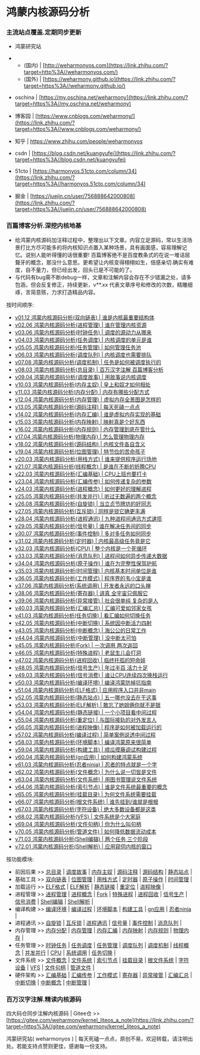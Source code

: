 # 鸿蒙内核源码分析

### **主流站点覆盖.定期同步更新**

- 鸿蒙研究站

- - (国内) | [http://weharmonyos.com](https://link.zhihu.com/?target=http%3A//weharmonyos.com/)
  - (国外) | [https://weharmony.github.io](https://link.zhihu.com/?target=https%3A//weharmony.github.io/)

- oschina | [https://my.oschina.net/weharmony](https://link.zhihu.com/?target=https%3A//my.oschina.net/weharmony)

- 博客园 | [https://www.cnblogs.com/weharmony/](https://link.zhihu.com/?target=https%3A//www.cnblogs.com/weharmony/)

- 知乎 | https://www.zhihu.com/people/weharmonyos

- csdn | [https://blog.csdn.net/kuangyufei](https://link.zhihu.com/?target=https%3A//blog.csdn.net/kuangyufei)

- 51cto | [https://harmonyos.51cto.com/column/34](https://link.zhihu.com/?target=https%3A//harmonyos.51cto.com/column/34)

- 掘金 | [https://juejin.cn/user/756888642000808](https://link.zhihu.com/?target=https%3A//juejin.cn/user/756888642000808)

### **百篇博客分析.深挖内核地基**

- 给鸿蒙内核源码加注释过程中，整理出以下文章。内容立足源码，常以生活场景打比方尽可能多的将内核知识点置入某种场景，具有画面感，容易理解记忆。说别人能听得懂的话很重要! 百篇博客绝不是百度教条式的在说一堆诘屈聱牙的概念，那没什么意思。更希望让内核变得栩栩如生，倍感亲切.确实有难度，自不量力，但已经出发，回头已是不可能的了。　
- 与代码有bug需不断debug一样，文章和注解内容会存在不少错漏之处，请多包涵，但会反复修正，持续更新，v**.xx 代表文章序号和修改的次数，精雕细琢，言简意赅，力求打造精品内容。

按时间顺序:

- [v01.12 鸿蒙内核源码分析(双向链表) | 谁是内核最重要结构体](https://zhuanlan.zhihu.com/p/418766952)
- [v02.06 鸿蒙内核源码分析(进程管理) | 谁在管理内核资源](https://zhuanlan.zhihu.com/p/418943425)
- [v03.06 鸿蒙内核源码分析(时钟任务) | 调度的源动力从哪来](https://zhuanlan.zhihu.com/p/418985180)
- [v04.03 鸿蒙内核源码分析(任务调度) | 内核调度的单元是谁](https://zhuanlan.zhihu.com/p/418985797)
- [v05.05 鸿蒙内核源码分析(任务管理) | 如何管理任务池](https://zhuanlan.zhihu.com/p/418986396)
- [v06.03 鸿蒙内核源码分析(调度队列) | 内核调度也需要排队](https://zhuanlan.zhihu.com/p/418990908)
- [v07.08 鸿蒙内核源码分析(调度机制) | 任务是如何被调度执行的](https://zhuanlan.zhihu.com/p/418991375)
- [v08.03 鸿蒙内核源码分析(总目录) | 百万汉字注解 百篇博客分析](https://zhuanlan.zhihu.com/p/418991797)
- [v09.04 鸿蒙内核源码分析(调度故事) | 用故事说内核调度](https://zhuanlan.zhihu.com/p/418995590)
- [v10.03 鸿蒙内核源码分析(内存主奴) | 皇上和奴才如何相处](https://zhuanlan.zhihu.com/p/418991797)
- [v11.03 鸿蒙内核源码分析(内存分配) | 内存有哪些分配方式](https://zhuanlan.zhihu.com/p/419012859)
- [v12.04 鸿蒙内核源码分析(内存管理) | 虚拟内存全景图是怎样的](https://zhuanlan.zhihu.com/p/419013610)
- [v13.05 鸿蒙内核源码分析(源码注释) | 每天死磕一点点](https://zhuanlan.zhihu.com/p/419013894)
- [v14.02 鸿蒙内核源码分析(内存汇编) | 谁是虚拟内存实现的基础](https://zhuanlan.zhihu.com/p/419015360)
- [v15.03 鸿蒙内核源码分析(内存映射) | 映射真是个好东西](https://zhuanlan.zhihu.com/p/419016858)
- [v16.02 鸿蒙内核源码分析(内存规则) | 内存管理到底在管什么](https://zhuanlan.zhihu.com/p/419018875)
- [v17.04 鸿蒙内核源码分析(物理内存) | 怎么管理物理内存](https://zhuanlan.zhihu.com/p/419024737)
- [v18.02 鸿蒙内核源码分析(源码结构) | 内核文件各自含义](https://zhuanlan.zhihu.com/p/419931729)
- [v19.04 鸿蒙内核源码分析(位图管理) | 特节俭的苦命孩子](https://zhuanlan.zhihu.com/p/419932963)
- [v20.03 鸿蒙内核源码分析(用栈方式) | 谁来提供程序运行场地](https://zhuanlan.zhihu.com/p/419933219)
- [v21.07 鸿蒙内核源码分析(线程概念) | 是谁在不断的折腾CPU](https://zhuanlan.zhihu.com/p/419933484)
- [v22.03 鸿蒙内核源码分析(汇编基础) | CPU上班也要打卡](https://zhuanlan.zhihu.com/p/419996530)
- [v23.04 鸿蒙内核源码分析(汇编传参) | 如何传递复杂的参数](https://zhuanlan.zhihu.com/p/419996585)
- [v24.03 鸿蒙内核源码分析(进程概念) | 如何更好的理解进程](https://zhuanlan.zhihu.com/p/419996612)
- [v25.05 鸿蒙内核源码分析(并发并行) | 听过无数遍的两个概念](https://zhuanlan.zhihu.com/p/419996671)
- [v26.08 鸿蒙内核源码分析(自旋锁) | 当立贞节牌坊的好同志](https://zhuanlan.zhihu.com/p/419996832)
- [v27.05 鸿蒙内核源码分析(互斥锁) | 同样是锁它确更丰满](https://zhuanlan.zhihu.com/p/419996896)
- [v28.04 鸿蒙内核源码分析(进程通讯) | 九种进程间通讯方式速揽](https://zhuanlan.zhihu.com/p/419997190)
- [v29.05 鸿蒙内核源码分析(信号量) | 谁在解决任务间的同步](https://zhuanlan.zhihu.com/p/419997238)
- [v30.07 鸿蒙内核源码分析(事件控制) | 多对多任务如何同步](https://zhuanlan.zhihu.com/p/419997266)
- [v31.02 鸿蒙内核源码分析(定时器) | 内核最高级任务竟是它](https://zhuanlan.zhihu.com/p/418991797)
- [v32.03 鸿蒙内核源码分析(CPU) | 整个内核是一个死循环](https://zhuanlan.zhihu.com/p/420181108)
- [v33.03 鸿蒙内核源码分析(消息队列) | 进程间如何异步传递大数据](https://zhuanlan.zhihu.com/p/420203967)
- [v34.04 鸿蒙内核源码分析(原子操作) | 谁在为完整性保驾护航](https://zhuanlan.zhihu.com/p/418991797)
- [v35.03 鸿蒙内核源码分析(时间管理) | 内核基本时间单位是谁](https://zhuanlan.zhihu.com/p/418991797)
- [v36.05 鸿蒙内核源码分析(工作模式) | 程序界的韦小宝是谁](https://zhuanlan.zhihu.com/p/420407093)
- [v37.06 鸿蒙内核源码分析(系统调用) | 开发者永远的口头禅](https://zhuanlan.zhihu.com/p/420407155)
- [v38.06 鸿蒙内核源码分析(寄存器) | 讲真 全宇宙只佩服它](https://zhuanlan.zhihu.com/p/420407203)
- [v39.06 鸿蒙内核源码分析(异常接管) | 社会很单纯 复杂的是人](https://zhuanlan.zhihu.com/p/420407271)
- [v40.03 鸿蒙内核源码分析(汇编汇总) | 汇编可爱如邻家女孩](https://zhuanlan.zhihu.com/p/418991797)
- [v41.03 鸿蒙内核源码分析(任务切换) | 看汇编如何切换任务](https://zhuanlan.zhihu.com/p/418991797)
- [v42.05 鸿蒙内核源码分析(中断切换) | 系统因中断活力四射](https://zhuanlan.zhihu.com/p/418991797)
- [v43.05 鸿蒙内核源码分析(中断概念) | 海公公的日常工作](https://zhuanlan.zhihu.com/p/418991797)
- [v44.04 鸿蒙内核源码分析(中断管理) | 没中断太可怕](https://zhuanlan.zhihu.com/p/418991797)
- [v45.05 鸿蒙内核源码分析(Fork) | 一次调用 两次返回](https://zhuanlan.zhihu.com/p/418991797)
- [v46.05 鸿蒙内核源码分析(特殊进程) | 老鼠生儿会打洞](https://zhuanlan.zhihu.com/p/418991797)
- [v47.02 鸿蒙内核源码分析(进程回收) | 临终托孤的短命娃](https://zhuanlan.zhihu.com/p/418991797)
- [v48.05 鸿蒙内核源码分析(信号生产) | 年过半百 活力十足](https://zhuanlan.zhihu.com/p/418991797)
- [v49.03 鸿蒙内核源码分析(信号消费) | 谁让CPU连续四次换栈运行](https://zhuanlan.zhihu.com/p/418991797)
- [v50.03 鸿蒙内核源码分析(编译环境) | 编译鸿蒙防掉坑指南](https://zhuanlan.zhihu.com/p/418991797)
- [v51.04 鸿蒙内核源码分析(ELF格式) | 应用程序入口并非main](https://zhuanlan.zhihu.com/p/418991797)
- [v52.05 鸿蒙内核源码分析(静态站点) | 五一哪也没去在干这事](https://zhuanlan.zhihu.com/p/418991797)
- [v53.03 鸿蒙内核源码分析(ELF解析) | 敢忘了她姐俩你就不是银](https://zhuanlan.zhihu.com/p/418991797)
- [v54.04 鸿蒙内核源码分析(静态链接) | 一个小项目看中间过程](https://zhuanlan.zhihu.com/p/418991797)
- [v55.04 鸿蒙内核源码分析(重定位) | 与国际接轨的对外发言人](https://zhuanlan.zhihu.com/p/418991797)
- [v56.05 鸿蒙内核源码分析(进程映像) | 程序是如何被加载运行的](https://zhuanlan.zhihu.com/p/418991797)
- [v57.02 鸿蒙内核源码分析(编译过程) | 简单案例说透中间过程](https://zhuanlan.zhihu.com/p/418991797)
- [v58.03 鸿蒙内核源码分析(环境脚本) | 编译鸿蒙原来很简单](https://zhuanlan.zhihu.com/p/418991797)
- [v59.04 鸿蒙内核源码分析(构建工具) | 顺瓜摸藤调试构建过程](https://zhuanlan.zhihu.com/p/418991797)
- [v60.04 鸿蒙内核源码分析(gn应用) | 如何构建鸿蒙系统](https://zhuanlan.zhihu.com/p/418991797)
- [v61.03 鸿蒙内核源码分析(忍者ninja) | 忍者的特点就是一个字](https://zhuanlan.zhihu.com/p/418991797)
- [v62.02 鸿蒙内核源码分析(文件概念) | 为什么说一切皆是文件](https://zhuanlan.zhihu.com/p/418991797)
- [v63.04 鸿蒙内核源码分析(文件系统) | 用图书管理说文件系统](https://zhuanlan.zhihu.com/p/418991797)
- [v64.06 鸿蒙内核源码分析(索引节点) | 谁是文件系统最重要的概念](https://zhuanlan.zhihu.com/p/418991797)
- [v65.05 鸿蒙内核源码分析(挂载目录) | 为何文件系统需要挂载](https://zhuanlan.zhihu.com/p/418991797)
- [v66.07 鸿蒙内核源码分析(根文件系统) | 谁先挂到/谁就是根根](https://zhuanlan.zhihu.com/p/418991797)
- [v67.03 鸿蒙内核源码分析(字符设备) | 绝大多数设备都是这类](https://zhuanlan.zhihu.com/p/418991797)
- [v68.02 鸿蒙内核源码分析(VFS) | 文件系统是个大家庭](https://zhuanlan.zhihu.com/p/418991797)
- [v69.04 鸿蒙内核源码分析(文件句柄) | 你为什么叫句柄](https://zhuanlan.zhihu.com/p/418991797)
- [v70.05 鸿蒙内核源码分析(管道文件) | 如何降低数据流动成本](https://zhuanlan.zhihu.com/p/418991797)
- [v71.03 鸿蒙内核源码分析(Shell编辑) | 两个任务 三个阶段](https://zhuanlan.zhihu.com/p/418991797)
- [v72.01 鸿蒙内核源码分析(Shell解析) | 应用窥伺内核的窗口](https://zhuanlan.zhihu.com/p/418991797)

按功能模块:

- 前因后果 >> [总目录](https://zhuanlan.zhihu.com/p/418991797) | [调度故事](https://zhuanlan.zhihu.com/p/418995590) | [内存主奴](https://zhuanlan.zhihu.com/p/418991797) | [源码注释](https://zhuanlan.zhihu.com/p/419013894) | [源码结构](https://zhuanlan.zhihu.com/p/419931729) | [静态站点](https://zhuanlan.zhihu.com/p/418991797) |
- 基础工具 >> [双向链表](https://zhuanlan.zhihu.com/p/418766952) | [位图管理](https://zhuanlan.zhihu.com/p/419932963) | [用栈方式](https://zhuanlan.zhihu.com/p/419933219) | [定时器](https://zhuanlan.zhihu.com/p/418991797) | [原子操作](https://zhuanlan.zhihu.com/p/418991797) | [时间管理](https://zhuanlan.zhihu.com/p/418991797) |
- 加载运行 >> [ELF格式](https://zhuanlan.zhihu.com/p/418991797) | [ELF解析](https://zhuanlan.zhihu.com/p/418991797) | [静态链接](https://zhuanlan.zhihu.com/p/418991797) | [重定位](https://zhuanlan.zhihu.com/p/418991797) | [进程映像](https://zhuanlan.zhihu.com/p/418991797) |
- 进程管理 >> [进程管理](https://zhuanlan.zhihu.com/p/418943425) | [进程概念](https://zhuanlan.zhihu.com/p/419996612) | [Fork](https://zhuanlan.zhihu.com/p/418991797) | [特殊进程](https://zhuanlan.zhihu.com/p/418991797) | [进程回收](https://zhuanlan.zhihu.com/p/418991797) | [信号生产](https://zhuanlan.zhihu.com/p/418991797) | [信号消费](https://zhuanlan.zhihu.com/p/418991797) | [Shell编辑](https://zhuanlan.zhihu.com/p/418991797) | [Shell解析](https://zhuanlan.zhihu.com/p/418991797) |
- 编译构建 >> [编译环境](https://zhuanlan.zhihu.com/p/418991797) | [编译过程](https://zhuanlan.zhihu.com/p/418991797) | [环境脚本](https://zhuanlan.zhihu.com/p/418991797) | [构建工具](https://zhuanlan.zhihu.com/p/418991797) | [gn应用](https://zhuanlan.zhihu.com/p/418991797) | [忍者ninja](https://zhuanlan.zhihu.com/p/418991797) |
- 进程通讯 >> [自旋锁](https://zhuanlan.zhihu.com/p/419996832) | [互斥锁](https://zhuanlan.zhihu.com/p/419996896) | [进程通讯](https://zhuanlan.zhihu.com/p/419997190) | [信号量](https://zhuanlan.zhihu.com/p/419997238) | [事件控制](https://zhuanlan.zhihu.com/p/419997266) | [消息队列](https://zhuanlan.zhihu.com/p/420203967) |
- 内存管理 >> [内存分配](https://zhuanlan.zhihu.com/p/419012859) | [内存管理](https://zhuanlan.zhihu.com/p/419013610) | [内存汇编](https://zhuanlan.zhihu.com/p/419015360) | [内存映射](https://zhuanlan.zhihu.com/p/419016858) | [内存规则](https://zhuanlan.zhihu.com/p/419018875) | [物理内存](https://zhuanlan.zhihu.com/p/419024737) |
- 任务管理 >> [时钟任务](https://zhuanlan.zhihu.com/p/418985180) | [任务调度](https://zhuanlan.zhihu.com/p/418985797) | [任务管理](https://zhuanlan.zhihu.com/p/418986396) | [调度队列](https://zhuanlan.zhihu.com/p/418990908) | [调度机制](https://zhuanlan.zhihu.com/p/418991375) | [线程概念](https://zhuanlan.zhihu.com/p/419933484) | [并发并行](https://zhuanlan.zhihu.com/p/419996671) | [CPU](https://zhuanlan.zhihu.com/p/420181108) | [系统调用](https://zhuanlan.zhihu.com/p/420407155) | [任务切换](https://zhuanlan.zhihu.com/p/418991797) |
- 文件系统 >> [文件概念](https://zhuanlan.zhihu.com/p/418991797) | [文件系统](https://zhuanlan.zhihu.com/p/418991797) | [索引节点](https://zhuanlan.zhihu.com/p/418991797) | [挂载目录](https://zhuanlan.zhihu.com/p/418991797) | [根文件系统](https://zhuanlan.zhihu.com/p/418991797) | [字符设备](https://zhuanlan.zhihu.com/p/418991797) | [VFS](https://zhuanlan.zhihu.com/p/418991797) | [文件句柄](https://zhuanlan.zhihu.com/p/418991797) | [管道文件](https://zhuanlan.zhihu.com/p/418991797) |
- 硬件架构 >> [汇编基础](https://zhuanlan.zhihu.com/p/419996530) | [汇编传参](https://zhuanlan.zhihu.com/p/419996585) | [工作模式](https://zhuanlan.zhihu.com/p/420407093) | [寄存器](https://zhuanlan.zhihu.com/p/420407203) | [异常接管](https://zhuanlan.zhihu.com/p/420407271) | [汇编汇总](https://zhuanlan.zhihu.com/p/418991797) | [中断切换](https://zhuanlan.zhihu.com/p/418991797) | [中断概念](https://zhuanlan.zhihu.com/p/418991797) | [中断管理](https://zhuanlan.zhihu.com/p/418991797) |

### **百万汉字注解.精读内核源码**

四大码仓同步注解内核源码 | Gitee仓 >> [https://gitee.com/weharmony/kernel_liteos_a_note](https://link.zhihu.com/?target=https%3A//gitee.com/weharmony/kernel_liteos_a_note)

鸿蒙研究站( weharmonyos ) | 每天死磕一点点，原创不易，欢迎转载，请注明出处。若能支持点赞则更佳，感谢每一份支持。